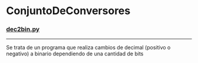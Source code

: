 # ConjuntoDeConversores
 
### [dec2bin.py](https://github.com/roblerry/ConjuntoDeConversores/commit/0c3a8d130d0c97156f93e54dcfa3198a04e33407)
---
Se trata de un programa que realiza cambios de decimal (positivo o negativo) a binario dependiendo de una cantidad de bits
